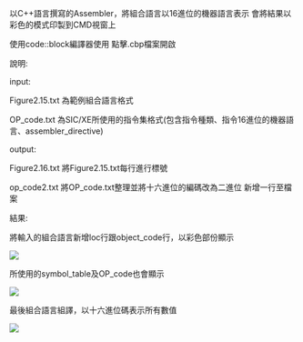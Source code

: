 以C++語言撰寫的Assembler，將組合語言以16進位的機器語言表示
會將結果以彩色的模式印製到CMD視窗上

使用code::block編譯器使用  點擊.cbp檔案開啟

說明:

input:

Figure2.15.txt 為範例組合語言格式

OP_code.txt 為SIC/XE所使用的指令集格式(包含指令種類、指令16進位的機器語言、assembler_directive)

output:

Figure2.16.txt 將Figure2.15.txt每行進行標號

op_code2.txt   將OP_code.txt整理並將十六進位的編碼改為二進位 新增一行至檔案

結果:

將輸入的組合語言新增loc行跟object_code行，以彩色部份顯示

![](https://github.com/a84959947mp45/SIC-XE-Assembler/blob/master/img/answerview1.PNG)


所使用的symbol_table及OP_code也會顯示

![](https://github.com/a84959947mp45/SIC-XE-Assembler/blob/master/img/answerview2.PNG)


最後組合語言組譯，以十六進位碼表示所有數值

![](https://github.com/a84959947mp45/SIC-XE-Assembler/blob/master/img/answerview3.PNG)

